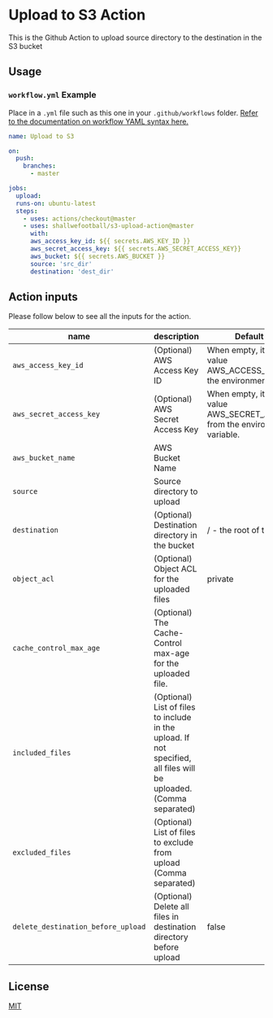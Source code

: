 # Upload to S3 Action
This is the Github Action to upload source directory to the destination in the S3 bucket

## Usage

### `workflow.yml` Example

Place in a `.yml` file such as this one in your `.github/workflows` folder. [Refer to the documentation on workflow YAML syntax here.](https://help.github.com/en/articles/workflow-syntax-for-github-actions)

```yaml
name: Upload to S3

on:
  push:
    branches:
      - master

jobs:
  upload:
  runs-on: ubuntu-latest
  steps:
    - uses: actions/checkout@master
    - uses: shallwefootball/s3-upload-action@master
      with:
      aws_access_key_id: ${{ secrets.AWS_KEY_ID }}
      aws_secret_access_key: ${{ secrets.AWS_SECRET_ACCESS_KEY}}
      aws_bucket: ${{ secrets.AWS_BUCKET }}
      source: 'src_dir'
      destination: 'dest_dir'
```

## Action inputs
Please follow below to see all the inputs for the action.

| name                               | description                                                                                                          | Default Value                                                                      |
|------------------------------------|----------------------------------------------------------------------------------------------------------------------|------------------------------------------------------------------------------------|
| `aws_access_key_id`                | (Optional) AWS Access Key ID                                                                                         | When empty, it will use value AWS_ACCESS_KEY_ID from the environment variable.     |
| `aws_secret_access_key`            | (Optional) AWS Secret Access Key                                                                                     | When empty, it will use value AWS_SECRET_ACCESS_KEY from the environment variable. |
| `aws_bucket_name`                  | AWS Bucket Name                                                                                                      |                                                                                    |
| `source`                           | Source directory to upload                                                                                           |                                                                                    |
| `destination`                      | (Optional) Destination directory in the bucket                                                                       | / - the root of the bucket                                                         |
| `object_acl`                       | (Optional) Object ACL for the uploaded files                                                                          | private                                                                            |
| `cache_control_max_age`            | (Optional) The Cache-Control max-age for the uploaded file.                                                           |                                                                                    |
| `included_files`                    | (Optional) List of files to include in the upload. If not specified, all files will be uploaded. (Comma separated)      |                                                                                    |
| `excluded_files`                    | (Optional) List of files to exclude from upload (Comma separated)                                                     |                                                                                    |
| `delete_destination_before_upload` | (Optional) Delete all files in destination directory before upload                                                    | false                                                                              |

## License

[MIT](LICENSE)
